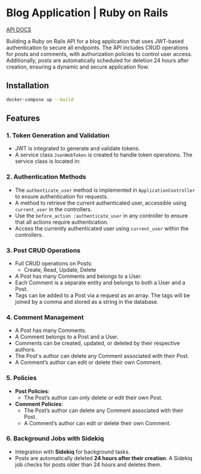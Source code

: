# Blog Application | Ruby on Rails
[API DOCS](https://documenter.getpostman.com/view/23734957/2sAYJ3G2SJ)

Building a Ruby on Rails API for a blog application that uses JWT-based authentication to secure all endpoints. The API includes CRUD operations for posts and comments, with authorization policies to control user access. Additionally, posts are automatically scheduled for deletion 24 hours after creation, ensuring a dynamic and secure application flow.

## Installation


```bash
docker-compose up --build
```

## Features

### 1. Token Generation and Validation
- JWT is integrated to generate and validate tokens.
- A service class `JsonWebToken` is created to handle token operations. The service class is located in:

### 2. Authentication Methods
- The `authenticate_user` method is implemented in `ApplicationController` to ensure authentication for requests.
- A method to retrieve the current authenticated user, accessible using `current_user` in the controllers.
- Use the `before_action :authenticate_user` in any controller to ensure that all actions require authentication.
- Access the currently authenticated user using `current_user` within the controllers.


### 3. Post CRUD Operations
- Full CRUD operations on Posts:
  - Create, Read, Update, Delete
- A Post has many Comments and belongs to a User.
- Each Comment is a separate entity and belongs to both a User and a Post.
- Tags can be added to a Post via a request as an array. The tags will be joined by a comma and stored as a string in the database.

### 4. Comment Management
- A Post has many Comments.
- A Comment belongs to a Post and a User.
- Comments can be created, updated, or deleted by their respective authors.
- The Post's author can delete any Comment associated with their Post.
- A Comment’s author can edit or delete their own Comment.

### 5. Policies
- **Post Policies**:
  - The Post’s author can only delete or edit their own Post.
- **Comment Policies**:
  - The Post’s author can delete any Comment associated with their Post.
  - A Comment’s author can edit or delete their own Comment.

### 6. Background Jobs with Sidekiq
- Integration with **Sidekiq** for background tasks.
- Posts are automatically deleted **24 hours after their creation**. A Sidekiq job checks for posts older than 24 hours and deletes them.


